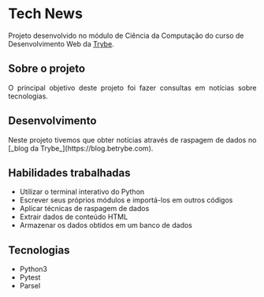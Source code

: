# Tech News

Projeto desenvolvido no módulo de Ciência da Computação do curso de Desenvolvimento Web da [Trybe](https://www.betrybe.com/).

## Sobre o projeto

<div align="justify">

O principal objetivo deste projeto foi fazer consultas em notícias sobre tecnologias.

</div>

## Desenvolvimento 

<div align="justify">
Neste projeto tivemos que obter notícias através de raspagem de dados no [_blog da Trybe_](https://blog.betrybe.com).
</div>

## Habilidades trabalhadas

* Utilizar o terminal interativo do Python
* Escrever seus próprios módulos e importá-los em outros códigos
* Aplicar técnicas de raspagem de dados
* Extrair dados de conteúdo HTML
* Armazenar os dados obtidos em um banco de dados

## Tecnologias

* Python3
* Pytest
* Parsel
